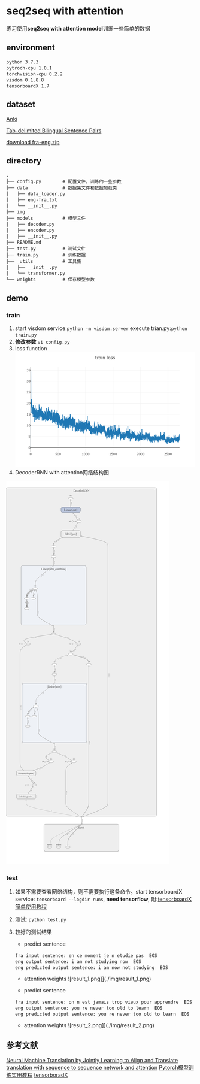 # seq2seq with attention
练习使用**seq2seq with attention model**训练一些简单的数据

## environment
```
python 3.7.3
pytroch-cpu 1.0.1
torchvision-cpu 0.2.2 
visdom 0.1.8.8
tensorboardX 1.7
```

##  dataset

[Anki](Anki://apps.ankiweb.net/)

[Tab-delimited Bilingual Sentence Pairs](http://www.manythings.org/anki/)

[download fra-eng.zip](http://www.manythings.org/anki/fra-eng.zip)

## directory
```
.
├── config.py        # 配置文件，训练的一些参数
├── data             # 数据集文件和数据加载类
│   ├── data_loader.py
│   ├── eng-fra.txt
│   └── __init__.py
├── img
├── models           # 模型文件
│   ├── decoder.py
│   ├── encoder.py
│   ├── __init__.py
├── README.md
├── test.py          # 测试文件
├── train.py         # 训练数据
├── _utils           # 工具集
│   ├── __init__.py
│   └── transformer.py
└── weights          # 保存模型参数
```

## demo

### train
1. start visdom service:`python -m visdom.server` execute trian.py:`python train.py `
2. **修改参数** `vi config.py `
3. loss function
![loss function](./img/loss.png)
4. DecoderRNN with attention网络结构图

![graph](./img/graph.png)

### test
1. 如果不需要查看网络结构，则不需要执行这条命令。start tensorboardX service: `tensorboard --logdir runs`, **need tensorflow**, 附:[tensorboardX简单使用教程](https://github.com/tensor-yu/PyTorch_Tutorial)
2. 测试: `python test.py`
3. 较好的测试结果
    * predict sentence
    ```
    fra input sentence: en ce moment je n etudie pas  EOS
    eng output sentence: i am not studying now  EOS
    eng predicted output sentence: i am now not studying  EOS
    ```

    * attention weights
    ![result_1.png]](./img/result_1.png)

    * predict sentence

    ```
    fra input sentence: on n est jamais trop vieux pour apprendre  EOS
    eng output sentence: you re never too old to learn  EOS
    eng predicted output sentence: you re never too old to learn  EOS
    ```

    * attention weights
    ![result_2.png]](./img/result_2.png)

## 参考文献
[Neural Machine Translation by Jointly Learning to Align and Translate](https://arxiv.org/pdf/1409.0473.pdf)
[translation with sequence to sequence network and attention](https://pytorch.org/tutorials/intermediate/seq2seq_translation_tutorial.html)
[Pytorch模型训练实用教程](https://github.com/tensor-yu/PyTorch_Tutorial)
[tensorboradX](https://github.com/lanpa/tensorboardX)
